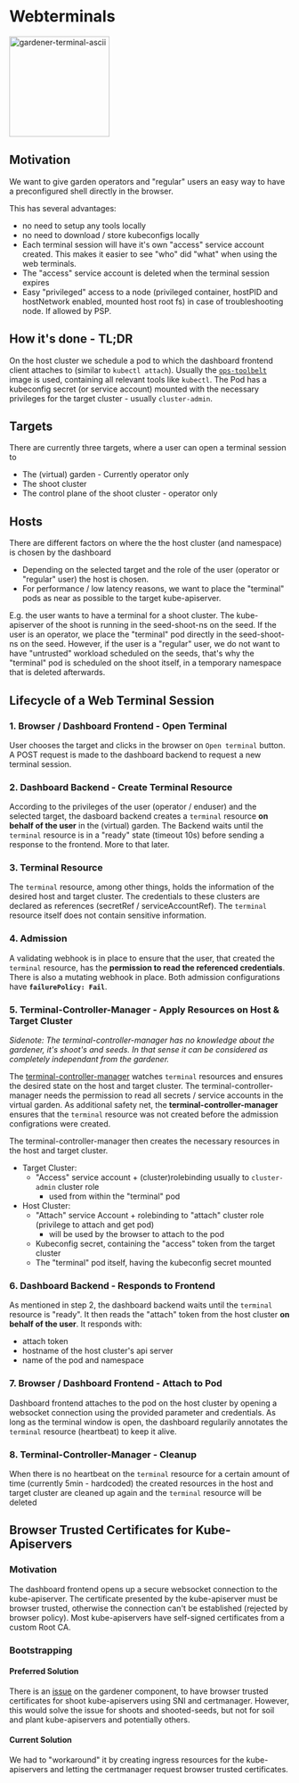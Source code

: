 # Webterminals

<img width="180" alt="gardener-terminal-ascii" src="https://user-images.githubusercontent.com/5526658/66032047-ecfacc80-e504-11e9-9864-57d4f0bbaf5d.png">



## Motivation
We want to give garden operators and "regular" users an easy way to have a preconfigured shell directly in the browser.

This has several advantages:
- no need to setup any tools locally
- no need to download / store kubeconfigs locally
- Each terminal session will have it's own "access" service account created. This makes it easier to see "who" did "what" when using the web terminals.
- The "access" service account is deleted when the terminal session expires
- Easy "privileged" access to a node (privileged container, hostPID and hostNetwork enabled, mounted host root fs) in case of troubleshooting node. If allowed by PSP.

## How it's done - TL;DR
On the host cluster we schedule a pod to which the dashboard frontend client attaches to (similar to `kubectl attach`). Usually the [`ops-toolbelt`](https://github.com/gardener/ops-toolbelt/) image is used, containing all relevant tools like `kubectl`. The Pod has a kubeconfig secret (or service account) mounted with the necessary privileges for the target cluster - usually `cluster-admin`.

## Targets
There are currently three targets, where a user can open a terminal session to
- The (virtual) garden - Currently operator only
- The shoot cluster
- The control plane of the shoot cluster - operator only

## Hosts
There are different factors on where the the host cluster (and namespace) is chosen by the dashboard
- Depending on the selected target and the role of the user (operator or "regular" user) the host is chosen.
- For performance / low latency reasons, we want to place the "terminal" pods as near as possible to the target kube-apiserver.

E.g. the user wants to have a terminal for a shoot cluster. The kube-apiserver of the shoot is running in the seed-shoot-ns on the seed.
If the user is an operator, we place the "terminal" pod directly in the seed-shoot-ns on the seed.
However, if the user is a "regular" user, we do not want to have "untrusted" workload scheduled on the seeds, that's why the "terminal" pod is scheduled on the shoot itself, in a temporary namespace that is deleted afterwards.


## Lifecycle of a Web Terminal Session

### 1. Browser / Dashboard Frontend - Open Terminal
User chooses the target and clicks in the browser on `Open terminal` button. A POST request is made to the dashboard backend to request a new terminal session.

### 2. Dashboard Backend - Create Terminal Resource
According to the privileges of the user (operator / enduser) and the selected target, the dasboard backend creates a `terminal` resource **on behalf of the user** in the (virtual) garden. The Backend waits until the `terminal` resource is in a "ready" state (timeout 10s) before sending a response to the frontend. More to that later.

### 3. Terminal Resource
The `terminal` resource, among other things, holds the information of the desired host and target cluster. The credentials to these clusters are declared as references (secretRef / serviceAccountRef). The `terminal` resource itself does not contain sensitive information.

### 4. Admission
A validating webhook is in place to ensure that the user, that created the `terminal` resource, has the **permission to read the referenced credentials**. There is also a mutating webhook in place. Both admission configurations have **`failurePolicy: Fail`**.

### 5. Terminal-Controller-Manager - Apply Resources on Host & Target Cluster
*Sidenote: The terminal-controller-manager has no knowledge about the gardener, it's shoot's and seeds. In that sense it can be considered as completely independant from the gardener.*

The [terminal-controller-manager](https://github.com/gardener/terminal-controller-manager) watches `terminal` resources and ensures the desired state on the host and target cluster. The terminal-controller-manager needs the permission to read all secrets / service accounts in the virtual garden.
As additional safety net, the **terminal-controller-manager** ensures that the `terminal` resource was not created before the admission configrations were created.

The terminal-controller-manager then creates the necessary resources in the host and target cluster.
- Target Cluster:
  - "Access" service account + (cluster)rolebinding usually to `cluster-admin` cluster role
    - used from within the "terminal" pod
- Host Cluster:
  - "Attach" service Account + rolebinding to "attach" cluster role (privilege to attach and get pod)
    - will be used by the browser to attach to the pod
  - Kubeconfig secret, containing the "access" token from the target cluster
  - The "terminal" pod itself, having the kubeconfig secret mounted


### 6. Dashboard Backend - Responds to Frontend
As mentioned in step 2, the dashboard backend waits until the `terminal` resource is "ready". It then reads the "attach" token from the host cluster **on behalf of the user**.
It responds with:
  - attach token
  - hostname of the host cluster's api server
  - name of the pod and namespace

### 7. Browser / Dashboard Frontend - Attach to Pod
Dashboard frontend attaches to the pod on the host cluster by opening a websocket connection using the provided parameter and credentials.
As long as the terminal window is open, the dashboard regularily annotates the `terminal` resource (heartbeat) to keep it alive.

### 8. Terminal-Controller-Manager - Cleanup
When there is no heartbeat on the `terminal` resource for a certain amount of time (currently 5min - hardcoded) the created resources in the host and target cluster are cleaned up again and the `terminal` resource will be deleted

## Browser Trusted Certificates for Kube-Apiservers

### Motivation
The dashboard frontend opens up a secure websocket connection to the kube-apiserver. The certificate presented by the kube-apiserver must be browser trusted, otherwise the connection can't be established (rejected by browser policy).
Most kube-apiservers have self-signed certificates from a custom Root CA.

### Bootstrapping

#### Preferred Solution
There is an [issue](https://github.com/gardener/gardener/issues/1413) on the gardener component, to have browser trusted certificates for shoot kube-apiservers using SNI and certmanager.
However, this would solve the issue for shoots and shooted-seeds, but not for soil and plant kube-apiservers and potentially others.

#### Current Solution
We had to "workaround" it by creating ingress resources for the kube-apiservers and letting the certmanager request browser trusted certificates.
